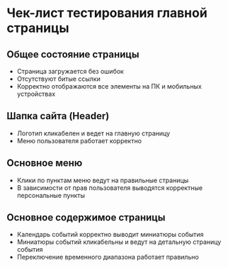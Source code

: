 # Чек-лист тестирования главной страницы

## Общее состояние страницы
- Страница загружается без ошибок
- Отсутствуют битые ссылки  
- Корректно отображаются все элементы на ПК и мобильных устройствах  

## Шапка сайта (Header)
- Логотип кликабелен и ведет на главную страницу
- Меню пользователя работает корректно 

## Основное меню  
- Клики по пунктам меню ведут на правильные страницы
- В зависимости от прав пользователя выводятся корректные персональные пункты

## Основное содержимое страницы
- Календарь событий корректно выводит миниатюры события
- Миниатюры событий кликабельны и ведут на детальную страницу события
- Переключение временного диапазона работает правильно
